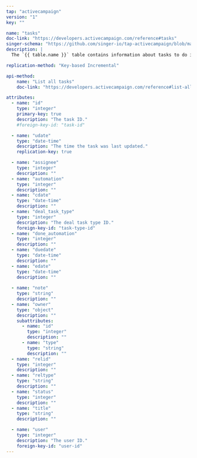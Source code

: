 ```yaml
---
tap: "activecampaign"
version: "1"
key: ""

name: "tasks"
doc-link: "https://developers.activecampaign.com/reference#tasks"
singer-schema: "https://github.com/singer-io/tap-activecampaign/blob/master/tap_activecampaign/schemas/tasks.json"
description: |
  The `{{ table.name }}` table contains information about tasks to do in your {{ integration.display_name }} account.

replication-method: "Key-based Incremental"

api-method:
    name: "List all tasks"
    doc-link: "https://developers.activecampaign.com/reference#list-all-tasks"

attributes:
  - name: "id"
    type: "integer"
    primary-key: true
    description: "The task ID."
    #foreign-key-id: "task-id"

  - name: "udate"
    type: "date-time"
    description: "The time the task was last updated."
    replication-key: true

  - name: "assignee"
    type: "integer"
    description: ""
  - name: "automation"
    type: "integer"
    description: ""
  - name: "cdate"
    type: "date-time"
    description: ""
  - name: "deal_task_type"
    type: "integer"
    description: "The deal task type ID."
    foreign-key-id: "task-type-id"
  - name: "done_automation"
    type: "integer"
    description: ""
  - name: "duedate"
    type: "date-time"
    description: ""
  - name: "edate"
    type: "date-time"
    description: ""
  
  - name: "note"
    type: "string"
    description: ""
  - name: "owner"
    type: "object"
    description: ""
    subattributes:
      - name: "id"
        type: "integer"
        description: ""
      - name: "type"
        type: "string"
        description: ""
  - name: "relid"
    type: "integer"
    description: ""
  - name: "reltype"
    type: "string"
    description: ""
  - name: "status"
    type: "integer"
    description: ""
  - name: "title"
    type: "string"
    description: ""

  - name: "user"
    type: "integer"
    description: "The user ID."
    foreign-key-id: "user-id"
---
```

